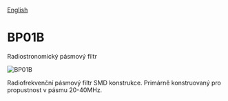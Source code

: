 
[English](./README.md)
<!--- module --->
# BP01B
<!--- Emodule --->

<!--- subtitle --->Radiostronomický pásmový filtr<!--- Esubtitle --->

![BP01B](/doc/img/BP01B_top_big.jpg)

<!--- description --->Radiofrekvenční pásmový filtr SMD konstrukce. Primárně konstruovaný pro propustnost v pásmu 20-40MHz.<!--- Edescription --->
            